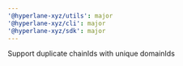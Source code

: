 ```yaml
---
'@hyperlane-xyz/utils': major
'@hyperlane-xyz/cli': major
'@hyperlane-xyz/sdk': major
---
```


Support duplicate chainIds with unique domainIds
